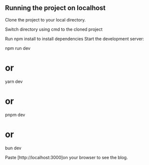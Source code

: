 
## Running the project on localhost
Clone the project to your local directory.

Switch directory using cmd to the cloned project

Run npm install to install dependencies
Start the development server:


npm run dev
# or
yarn dev
# or
pnpm dev
# or
bun dev


Paste [http://localhost:3000]on your browser to see the blog.
